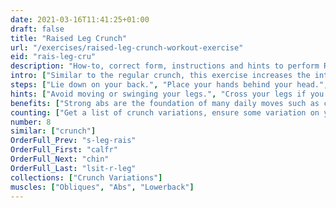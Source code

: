 ```yaml
---
date: 2021-03-16T11:41:25+01:00
draft: false
title: "Raised Leg Crunch"
url: "/exercises/raised-leg-crunch-workout-exercise"
eid: "rais-leg-cru"
description: "How-to, correct form, instructions and hints to perform Raised Leg Crunch. Similar exercises and video demo"
intro: ["Similar to the regular crunch, this exercise increases the intensity of it by removing the leg support."]
steps: ["Lie down on your back.", "Place your hands behind your head.", "Bring your legs up 45 degrees.", "Lift your head, shoulders and shoulder blades off the floor, exhaling when going up.", "Slowly lower your upper body back to the floor, inhaling.", "Keep your legs always in the same position.", "This is one repetition."]
hints: ["Avoid moving or swinging your legs.", "Cross your legs if you have difficulties keeping then steady.", "The movement should come from contracting the abs, not swaying your body."]
benefits: ["Strong abs are the foundation of many daily moves such as carrying any object or just raising yourself.", "A strong core is a requisite for many exercises.", "This variant of the crunch increases the impact on affected muscles."]
counting: ["Get a list of crunch variations, ensure some variation on your daily routine with a rigid number of reps, say 20 than 30 and so on."]
number: 8
similar: ["crunch"]
OrderFull_Prev: "s-leg-rais"
OrderFull_First: "calfr"
OrderFull_Next: "chin"
OrderFull_Last: "lsit-r-leg"
collections: ["Crunch Variations"]
muscles: ["Obliques", "Abs", "Lowerback"]
---
```

